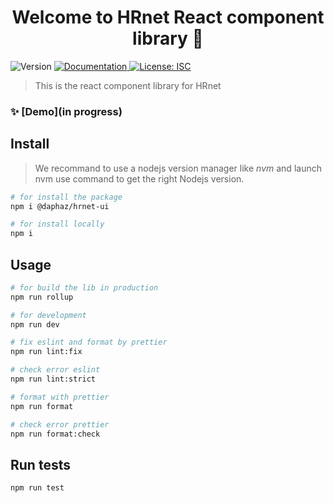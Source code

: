 <h1 align="center">Welcome to HRnet React component library 👋</h1>
<p>
  <img alt="Version" src="https://badge.fury.io/js/@daphaz%2Fhrnet-ui.svg" />
  <a href="in progress" target="_blank">
    <img alt="Documentation" src="https://img.shields.io/badge/documentation-yes-brightgreen.svg" />
  </a>
  <a href="#" target="_blank">
    <img alt="License: ISC" src="https://img.shields.io/badge/License-ISC-yellow.svg" />
  </a>
</p>

> This is the react component library for HRnet

### ✨ [Demo](in progress)

## Install

> We recommand to use a nodejs version manager like _nvm_ and launch nvm use command to get the right Nodejs version.

```sh
# for install the package
npm i @daphaz/hrnet-ui

# for install locally
npm i
```

## Usage

```sh
# for build the lib in production
npm run rollup

# for development
npm run dev

# fix eslint and format by prettier
npm run lint:fix

# check error eslint
npm run lint:strict

# format with prettier
npm run format

# check error prettier
npm run format:check
```

## Run tests

```sh
npm run test
```

